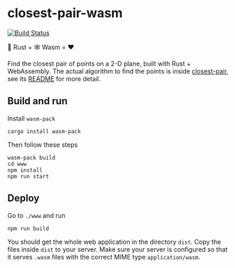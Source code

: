# closest-pair-wasm
[![Build Status](https://travis-ci.org/weirane/closest-pair-wasm.svg?branch=master)](https://travis-ci.org/weirane/closest-pair-wasm)

🦀 Rust + 🕸 Wasm = ❤

Find the closest pair of points on a 2-D plane, built with Rust + WebAssembly. The actual algorithm to find the points is inside [closest-pair](closest-pair), see its [README](closest-pair/README.md) for more detail.

## Build and run
Install `wasm-pack`

    cargo install wasm-pack

Then follow these steps

    wasm-pack build
    cd www
    npm install
    npm run start

## Deploy
Go to `./www` and run

    npm run build

You should get the whole web application in the directory `dist`. Copy the files inside `dist` to your server. Make sure your server is configured so that it serves `.wasm` files with the correct MIME type `application/wasm`.
